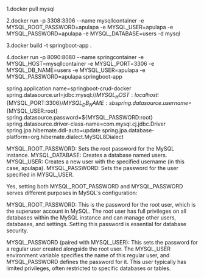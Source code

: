 1.docker pull mysql   
 
2.docker run -p 3308:3306 --name mysqllcontainer -e MYSQL_ROOT_PASSWORD=apulapa -e MYSQL_USER=apulapa -e MYSQL_PASSWORD=apulapa -e MYSQL_DATABASE=users -d mysql

3.docker build -t springboot-app . 
 
4.docker run -p 8090:8080 --name springcontainer -e MYSQL_HOST=mysqllcontainer -e MYSQL_PORT=3306 -e MYSQL_DB_NAME=users -e MYSQL_USER=apulapa -e MYSQL_PASSWORD=apulapa springboot-app

spring.application.name=springboot-crud-docker
spring.datasource.url=jdbc:mysql://${MYSQL_HOST:localhost}:${MYSQL_PORT:3306}/${MYSQL_DB_NAME:sb}
spring.datasource.username=${MYSQL_USER:root}
spring.datasource.password=${MYSQL_PASSWORD:root}
spring.datasource.driver-class-name=com.mysql.cj.jdbc.Driver
spring.jpa.hibernate.ddl-auto=update
spring.jpa.database-platform=org.hibernate.dialect.MySQL8Dialect 


MYSQL_ROOT_PASSWORD: Sets the root password for the MySQL instance.
MYSQL_DATABASE: Creates a database named users.
MYSQL_USER: Creates a new user with the specified username (in this case, apulapa).
MYSQL_PASSWORD: Sets the password for the user specified in MYSQL_USER.

Yes, setting both MYSQL_ROOT_PASSWORD and MYSQL_PASSWORD serves different purposes in MySQL's configuration:

MYSQL_ROOT_PASSWORD: This is the password for the root user, which is the superuser account in MySQL. The root user has full privileges on all databases within the MySQL instance and can manage other users, databases, and settings. Setting this password is essential for database security.

MYSQL_PASSWORD (paired with MYSQL_USER): This sets the password for a regular user created alongside the root user. The MYSQL_USER environment variable specifies the name of this regular user, and MYSQL_PASSWORD defines the password for it. This user typically has limited privileges, often restricted to specific databases or tables.
